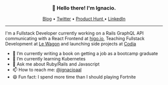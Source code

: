 <h3 align="center">👋 Hello there! I'm Ignacio.</h3>

<p align="center">
  <a href="https://ignacio.al">Blog</a> •
  <a href="https://twitter.com/ignacioaal">Twitter</a> •
  <a href="https://www.producthunt.com/@ignacioaal/">Product Hunt </a> •
  <a href="https://www.linkedin.com/in/ignacioaal/">LinkedIn</a>
</p>

---

I'm a Fullstack Developer currently working on a Rails GraphQL API communicating with a React Frontend at [higo.io](http://higo.io/), Teaching Fullstack Development at [Le Wagon](https://github.com/lewagon/) and launching side projects at [Codia](https://www.codia.co)

- 🔭 I’m currently writing a book on getting a job as a bootcamp graduate
- 🌱 I’m currently learning Kubernetes
- 💬 Ask me about Ruby/Rails and Javascript
- 📫 How to reach me: <a href="https://twitter.com/ignacioaal">@ignacioaal</a> 
- 😄 Fun fact: I spend more time than I should playing Fortnite
